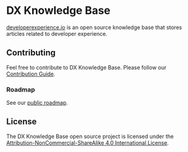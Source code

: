 # DX Knowledge Base

[developerexperience.io](https://developerexperience.io) is an open source knowledge base that stores articles related to developer experience.

## Contributing

Feel free to contribute to DX Knowledge Base. Please follow our [Contribution Guide](CONTRIBUTING.md).

### Roadmap 

See our [public roadmap](https://roadmap.dxheroes.io).

## License

The DX Knowledge Base open source project is licensed under the [Attribution-NonCommercial-ShareAlike 4.0 International License](https://creativecommons.org/licenses/by-nc-sa/4.0/).
